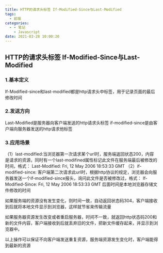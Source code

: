```yaml
---
title: HTTP的请求头标签 If-Modified-Since与Last-Modified
tags:
  - 前端
categories:
  - - 笔记
    - Javascript
date: 2021-03-28 10:00:20
---
```


## HTTP的请求头标签 If-Modified-Since与Last-Modified

### 1.基本定义

If-Modified-since和last-modified都是http请求头中标签，用于记录页面的最后修改时间

### 2.发送方向

Last-Modified是服务器向客户端发送的http请求头标签
if-modified-since是由客户端向服务器发送的http请求他标签

### 3.应用场景

（1）last-modified:当浏览器第一次请求某个url时，服务端返回状态200，内容是请求的资源，同时有一个last-modifined属性标记此文件在服务端最后被修改的时间，格式：
Last-Modified: Fri, 12 May 2006 18:53:33 GMT
（2）if-modified-since: 客户端第二次请求此url时，根据http协议的规定，浏览器会向服务器发送一个if-modified-since报头，询问此文件是否被修改过，格式：
If-Modified-Since: Fri, 12 May 2006 18:53:33 GMT
后面时间是本地浏览器存储文件修改的时间

如果服务端的资源没有发生变化，则时间一致，自动返回状态码304，客户端接收到后就将本地文件显示到浏览器，这样就节省来传输流量

如果服务器资源发生改变或者重启服务器，时间不一致，就返回http状态码200和新的文件内容，客户端接收到后就丢弃旧的文件，把新文件缓存起来，并显示到浏览器中。

以上操作可以保证不向客户端发送重复资源，服务端资源发生变化时，客户端能得到最新的资源